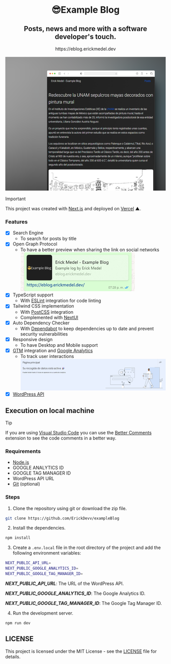 <div align="center">
  <h1>😎Example Blog</h1>
  <h2>Posts, news and more with a software developer's touch.
  </h2>
   https://eblog.erickmedel.dev

   <br/>
    <br/>

   <img src="./README_IMAGES/APP.png" alt="Example Blog" height="420px">
</div>

> [!IMPORTANT]
> This project was created with [Next.js](https://nextjs.org/) and deployed on [Vercel](https://vercel.com/) ▲.

### Features

- [x] Search Engine
  - To search for posts by title
- [x] Open Graph Protocol
  - To have a better preview when sharing the link on social networks
    ![Open Graph Protocol](./README_IMAGES/WhatsApp.png)
- [x] TypeScript support
  - With [ESLint](https://eslint.org/) integration for code linting
- [x] Tailwind CSS implementation
  - With [PostCSS](https://postcss.org/) integration
  - Complemented with [NextUI](https://nextui.org/)
- [x] Auto Dependency Checker
  - With [Dependabot](https://dependabot.com/) to keep dependencies up to date and prevent security vulnerabilities
- [x] Responsive design
  - To have Desktop and Mobile support
- [x] [GTM](https://tagmanager.google.com/) integration and [Google Analytics](https://analytics.google.com/)
  - To track user interactions
    ![Google Tag Manager](./README_IMAGES//ANALITICS.png)
- [x] [WordPress API](https://developer.wordpress.org/rest-api/)

## Execution on local machine

> [!TIP]
> If you are using [Visual Studio Code](https://code.visualstudio.com/) you can use the [Better Comments](https://marketplace.visualstudio.com/items?itemName=aaron-bond.better-comments) extension to see the code comments in a better way.

### Requirements

- [Node.js](https://nodejs.org/en/)
- GOOGLE ANALYTICS ID
- GOOGLE TAG MANAGER ID
- WordPress API URL
- [Git](https://git-scm.com/) (optional)

### Steps

1. Clone the repository using git or download the zip file.

```bash
git clone https://github.com/ErickDevv/exampleBlog
```

2. Install the dependencies.

```bash
npm install
```

3. Create a `.env.local` file in the root directory of the project and add the following environment variables:

```bash
NEXT_PUBLIC_API_URL=
NEXT_PUBLIC_GOOGLE_ANALYTICS_ID=
NEXT_PUBLIC_GOOGLE_TAG_MANAGER_ID=
```

**_NEXT_PUBLIC_API_URL_**: The URL of the WordPress API.

**_NEXT_PUBLIC_GOOGLE_ANALYTICS_ID_**: The Google Analytics ID.

**_NEXT_PUBLIC_GOOGLE_TAG_MANAGER_ID_**: The Google Tag Manager ID.

4. Run the development server.

```bash
npm run dev
```

## LICENSE

This project is licensed under the MIT License - see the [LICENSE](LICENSE) file for details.
